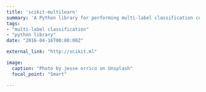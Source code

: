 ```yaml
---
title: 'scikit-multilearn'
summary: 'A Python library for performing multi-label classification compatible with the scikit-learn ecosystem.'
tags:
- "multi-label classification"
- "python library"
date: "2016-04-16T00:00:00Z"

external_link: "http://scikit.ml"

image:
  caption: "Photo by jesse orrico on Unsplash"
  focal_point: "Smart"

---
```

